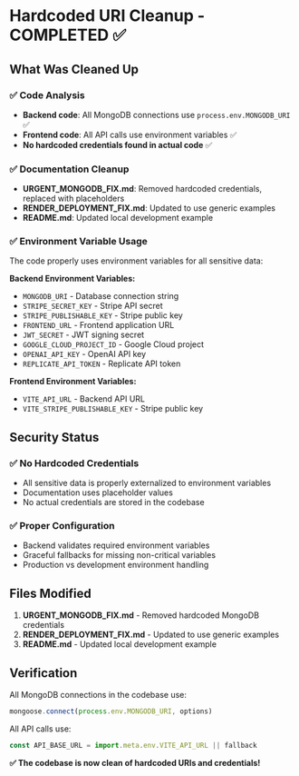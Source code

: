 # Hardcoded URI Cleanup - COMPLETED ✅

## What Was Cleaned Up

### ✅ **Code Analysis**
- **Backend code**: All MongoDB connections use `process.env.MONGODB_URI` ✅
- **Frontend code**: All API calls use environment variables ✅
- **No hardcoded credentials found in actual code** ✅

### ✅ **Documentation Cleanup**
- **URGENT_MONGODB_FIX.md**: Removed hardcoded credentials, replaced with placeholders
- **RENDER_DEPLOYMENT_FIX.md**: Updated to use generic examples
- **README.md**: Updated local development example

### ✅ **Environment Variable Usage**
The code properly uses environment variables for all sensitive data:

**Backend Environment Variables:**
- `MONGODB_URI` - Database connection string
- `STRIPE_SECRET_KEY` - Stripe API secret
- `STRIPE_PUBLISHABLE_KEY` - Stripe public key
- `FRONTEND_URL` - Frontend application URL
- `JWT_SECRET` - JWT signing secret
- `GOOGLE_CLOUD_PROJECT_ID` - Google Cloud project
- `OPENAI_API_KEY` - OpenAI API key
- `REPLICATE_API_TOKEN` - Replicate API token

**Frontend Environment Variables:**
- `VITE_API_URL` - Backend API URL
- `VITE_STRIPE_PUBLISHABLE_KEY` - Stripe public key

## Security Status

### ✅ **No Hardcoded Credentials**
- All sensitive data is properly externalized to environment variables
- Documentation uses placeholder values
- No actual credentials are stored in the codebase

### ✅ **Proper Configuration**
- Backend validates required environment variables
- Graceful fallbacks for missing non-critical variables
- Production vs development environment handling

## Files Modified

1. **URGENT_MONGODB_FIX.md** - Removed hardcoded MongoDB credentials
2. **RENDER_DEPLOYMENT_FIX.md** - Updated to use generic examples
3. **README.md** - Updated local development example

## Verification

All MongoDB connections in the codebase use:
```javascript
mongoose.connect(process.env.MONGODB_URI, options)
```

All API calls use:
```javascript
const API_BASE_URL = import.meta.env.VITE_API_URL || fallback
```

**✅ The codebase is now clean of hardcoded URIs and credentials!**
